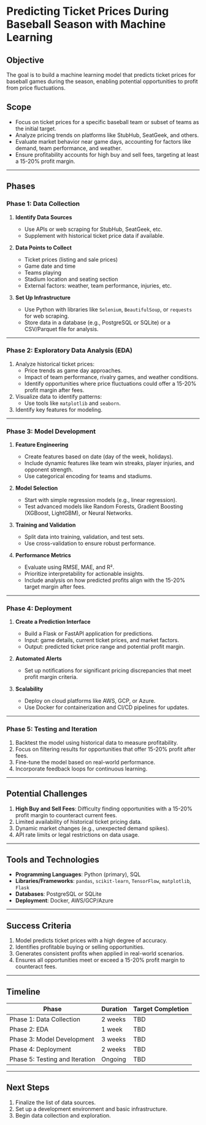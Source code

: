 # Predicting Ticket Prices During Baseball Season with Machine Learning

## Objective
The goal is to build a machine learning model that predicts ticket prices for baseball games during the season, enabling potential opportunities to profit from price fluctuations.

## Scope
- Focus on ticket prices for a specific baseball team or subset of teams as the initial target.
- Analyze pricing trends on platforms like StubHub, SeatGeek, and others.
- Evaluate market behavior near game days, accounting for factors like demand, team performance, and weather.
- Ensure profitability accounts for high buy and sell fees, targeting at least a 15-20% profit margin.

---

## Phases

### **Phase 1: Data Collection**
1. **Identify Data Sources**
   - Use APIs or web scraping for StubHub, SeatGeek, etc.
   - Supplement with historical ticket price data if available.

2. **Data Points to Collect**
   - Ticket prices (listing and sale prices)
   - Game date and time
   - Teams playing
   - Stadium location and seating section
   - External factors: weather, team performance, injuries, etc.

3. **Set Up Infrastructure**
   - Use Python with libraries like `Selenium`, `BeautifulSoup`, or `requests` for web scraping.
   - Store data in a database (e.g., PostgreSQL or SQLite) or a CSV/Parquet file for analysis.

---

### **Phase 2: Exploratory Data Analysis (EDA)**
1. Analyze historical ticket prices:
   - Price trends as game day approaches.
   - Impact of team performance, rivalry games, and weather conditions.
   - Identify opportunities where price fluctuations could offer a 15-20% profit margin after fees.
2. Visualize data to identify patterns:
   - Use tools like `matplotlib` and `seaborn`.
3. Identify key features for modeling.

---

### **Phase 3: Model Development**
1. **Feature Engineering**
   - Create features based on date (day of the week, holidays).
   - Include dynamic features like team win streaks, player injuries, and opponent strength.
   - Use categorical encoding for teams and stadiums.

2. **Model Selection**
   - Start with simple regression models (e.g., linear regression).
   - Test advanced models like Random Forests, Gradient Boosting (XGBoost, LightGBM), or Neural Networks.

3. **Training and Validation**
   - Split data into training, validation, and test sets.
   - Use cross-validation to ensure robust performance.

4. **Performance Metrics**
   - Evaluate using RMSE, MAE, and R².
   - Prioritize interpretability for actionable insights.
   - Include analysis on how predicted profits align with the 15-20% target margin after fees.

---

### **Phase 4: Deployment**
1. **Create a Prediction Interface**
   - Build a Flask or FastAPI application for predictions.
   - Input: game details, current ticket prices, and market factors.
   - Output: predicted ticket price range and potential profit margin.

2. **Automated Alerts**
   - Set up notifications for significant pricing discrepancies that meet profit margin criteria.

3. **Scalability**
   - Deploy on cloud platforms like AWS, GCP, or Azure.
   - Use Docker for containerization and CI/CD pipelines for updates.

---

### **Phase 5: Testing and Iteration**
1. Backtest the model using historical data to measure profitability.
2. Focus on filtering results for opportunities that offer 15-20% profit after fees.
3. Fine-tune the model based on real-world performance.
4. Incorporate feedback loops for continuous learning.

---

## Potential Challenges
1. **High Buy and Sell Fees**: Difficulty finding opportunities with a 15-20% profit margin to counteract current fees.
2. Limited availability of historical ticket pricing data.
3. Dynamic market changes (e.g., unexpected demand spikes).
4. API rate limits or legal restrictions on data usage.

---

## Tools and Technologies
- **Programming Languages**: Python (primary), SQL
- **Libraries/Frameworks**: `pandas`, `scikit-learn`, `TensorFlow`, `matplotlib`, `Flask`
- **Databases**: PostgreSQL or SQLite
- **Deployment**: Docker, AWS/GCP/Azure

---

## Success Criteria
1. Model predicts ticket prices with a high degree of accuracy.
2. Identifies profitable buying or selling opportunities.
3. Generates consistent profits when applied in real-world scenarios.
4. Ensures all opportunities meet or exceed a 15-20% profit margin to counteract fees.

---

## Timeline
| Phase                | Duration      | Target Completion |
|----------------------|---------------|--------------------|
| Phase 1: Data Collection    | 2 weeks       | TBD                |
| Phase 2: EDA                | 1 week        | TBD                |
| Phase 3: Model Development  | 3 weeks       | TBD                |
| Phase 4: Deployment         | 2 weeks       | TBD                |
| Phase 5: Testing and Iteration | Ongoing    | TBD                |

---

## Next Steps
1. Finalize the list of data sources.
2. Set up a development environment and basic infrastructure.
3. Begin data collection and exploration.
